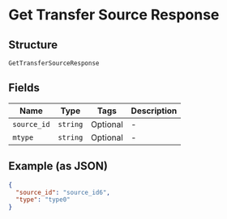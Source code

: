
# Get Transfer Source Response

## Structure

`GetTransferSourceResponse`

## Fields

| Name | Type | Tags | Description |
|  --- | --- | --- | --- |
| `source_id` | `string` | Optional | - |
| `mtype` | `string` | Optional | - |

## Example (as JSON)

```json
{
  "source_id": "source_id6",
  "type": "type0"
}
```


